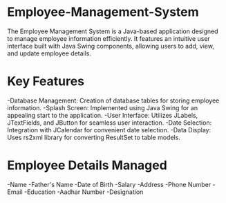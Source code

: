 # Employee-Management-System
The Employee Management System is a Java-based application designed to manage employee information efficiently. It features an intuitive user interface built with Java Swing components, allowing users to add, view, and update employee details.

# Key Features
-Database Management: Creation of database tables for storing employee information.
-Splash Screen: Implemented using Java Swing for an appealing start to the application.
-User Interface: Utilizes JLabels, JTextFields, and JButton for seamless user interaction.
-Date Selection: Integration with JCalendar for convenient date selection.
-Data Display: Uses rs2xml library for converting ResultSet to table models.

# Employee Details Managed
-Name
-Father's Name
-Date of Birth
-Salary
-Address
-Phone Number
-Email
-Education
-Aadhar Number
-Designation
